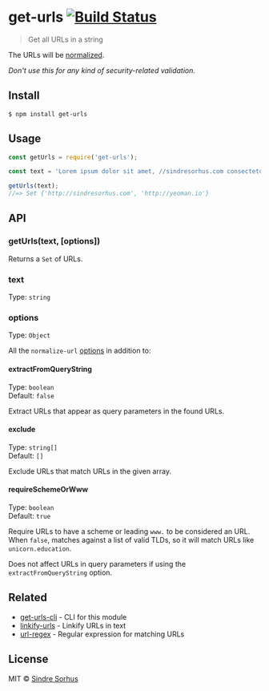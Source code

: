 # get-urls [![Build Status](https://travis-ci.org/sindresorhus/get-urls.svg?branch=master)](https://travis-ci.org/sindresorhus/get-urls)

> Get all URLs in a string

The URLs will be [normalized](https://github.com/sindresorhus/normalize-url).

*Don't use this for any kind of security-related validation.*


## Install

```
$ npm install get-urls
```


## Usage

```js
const getUrls = require('get-urls');

const text = 'Lorem ipsum dolor sit amet, //sindresorhus.com consectetuer adipiscing http://yeoman.io elit.';

getUrls(text);
//=> Set {'http://sindresorhus.com', 'http://yeoman.io'}
```


## API

### getUrls(text, [options])

Returns a `Set` of URLs.

### text

Type: `string`

### options

Type: `Object`

All the `normalize-url` [options](https://github.com/sindresorhus/normalize-url#options) in addition to:

#### extractFromQueryString

Type: `boolean`<br>
Default: `false`

Extract URLs that appear as query parameters in the found URLs.

#### exclude

Type: `string[]`<br>
Default: `[]`

Exclude URLs that match URLs in the given array.

#### requireSchemeOrWww

Type: `boolean`<br>
Default: `true`

Require URLs to have a scheme or leading `www.` to be considered an URL. When `false`, matches against a list of valid TLDs, so it will match URLs like `unicorn.education`.

Does not affect URLs in query parameters if using the `extractFromQueryString` option.


## Related

- [get-urls-cli](https://github.com/sindresorhus/get-urls-cli) - CLI for this module
- [linkify-urls](https://github.com/sindresorhus/linkify-urls) - Linkify URLs in text
- [url-regex](https://github.com/kevva/url-regex) - Regular expression for matching URLs


## License

MIT © [Sindre Sorhus](https://sindresorhus.com)
